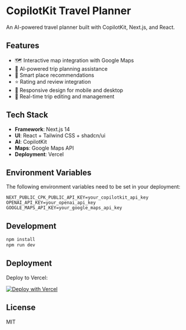 # CopilotKit Travel Planner

An AI-powered travel planner built with CopilotKit, Next.js, and React.

## Features

- 🗺️ Interactive map integration with Google Maps
- 🤖 AI-powered trip planning assistance
- 📍 Smart place recommendations
- ⭐ Rating and review integration
- 📱 Responsive design for mobile and desktop
- 🎯 Real-time trip editing and management

## Tech Stack

- **Framework**: Next.js 14
- **UI**: React + Tailwind CSS + shadcn/ui
- **AI**: CopilotKit
- **Maps**: Google Maps API
- **Deployment**: Vercel

## Environment Variables

The following environment variables need to be set in your deployment:

```env
NEXT_PUBLIC_CPK_PUBLIC_API_KEY=your_copilotkit_api_key
OPENAI_API_KEY=your_openai_api_key
GOOGLE_MAPS_API_KEY=your_google_maps_api_key
```

## Development

```bash
npm install
npm run dev
```

## Deployment

Deploy to Vercel:

[![Deploy with Vercel](https://vercel.com/button)](https://vercel.com/new/clone?repository-url=https://github.com/amo-tech-ai/travel-planner)

## License

MIT
